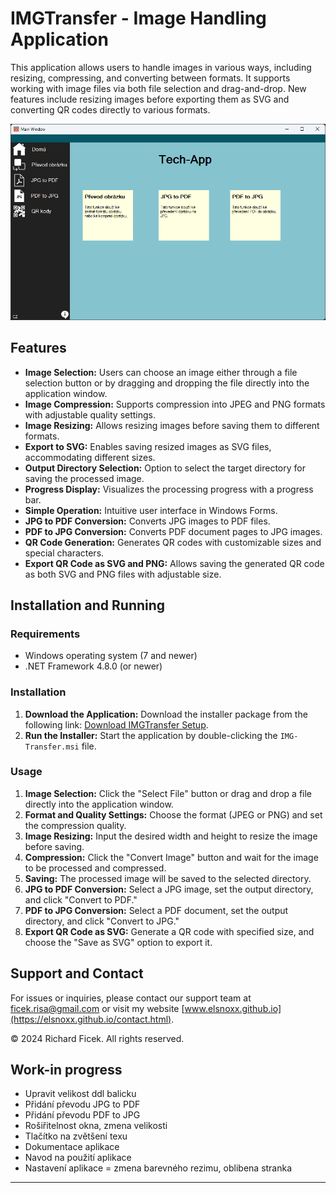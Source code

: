 # IMGTransfer - Image Handling Application

This application allows users to handle images in various ways, including resizing, compressing, and converting between formats. It supports working with image files via both file selection and drag-and-drop. New features include resizing images before exporting them as SVG and converting QR codes directly to various formats.

![APP](/Navrhy/vzhled.png)

## Features

- **Image Selection:** Users can choose an image either through a file selection button or by dragging and dropping the file directly into the application window.
- **Image Compression:** Supports compression into JPEG and PNG formats with adjustable quality settings.
- **Image Resizing:** Allows resizing images before saving them to different formats.
- **Export to SVG:** Enables saving resized images as SVG files, accommodating different sizes.
- **Output Directory Selection:** Option to select the target directory for saving the processed image.
- **Progress Display:** Visualizes the processing progress with a progress bar.
- **Simple Operation:** Intuitive user interface in Windows Forms.
- **JPG to PDF Conversion:** Converts JPG images to PDF files.
- **PDF to JPG Conversion:** Converts PDF document pages to JPG images.
- **QR Code Generation:** Generates QR codes with customizable sizes and special characters.
- **Export QR Code as SVG and PNG:** Allows saving the generated QR code as both SVG and PNG files with adjustable size.

## Installation and Running

### Requirements

- Windows operating system (7 and newer)
- .NET Framework 4.8.0 (or newer)

### Installation

1. **Download the Application:** Download the installer package from the following link: [Download IMGTransfer Setup](/IMG-Transfer/Release/IMG-Transfer.msi).
2. **Run the Installer:** Start the application by double-clicking the `IMG-Transfer.msi` file.

### Usage

1. **Image Selection:** Click the "Select File" button or drag and drop a file directly into the application window.
2. **Format and Quality Settings:** Choose the format (JPEG or PNG) and set the compression quality.
3. **Image Resizing:** Input the desired width and height to resize the image before saving.
4. **Compression:** Click the "Convert Image" button and wait for the image to be processed and compressed.
5. **Saving:** The processed image will be saved to the selected directory.
6. **JPG to PDF Conversion:** Select a JPG image, set the output directory, and click "Convert to PDF."
7. **PDF to JPG Conversion:** Select a PDF document, set the output directory, and click "Convert to JPG."
8. **Export QR Code as SVG:** Generate a QR code with specified size, and choose the "Save as SVG" option to export it.

## Support and Contact

For issues or inquiries, please contact our support team at ficek.risa@gmail.com or visit my website [www.elsnoxx.github.io](https://elsnoxx.github.io/contact.html).

© 2024 Richard Ficek. All rights reserved.



## Work-in progress

- Upravit velikost ddl balicku
- Přidání převodu JPG to PDF
- Přidání převodu PDF to JPG
- Rošiřitelnost okna, zmena velikosti
- Tlačítko na zvětšení texu
- Dokumentace aplikace
- Navod na použití aplikace
- Nastavení aplikace = zmena barevného rezimu, oblibena stranka

---
